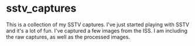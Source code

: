 # sstv_captures
This is a collection of my SSTV captures.  I've just started playing with SSTV and it's a lot of fun.  I've captured a few images from the ISS.
I am including the raw captures, as well as the processed images.
